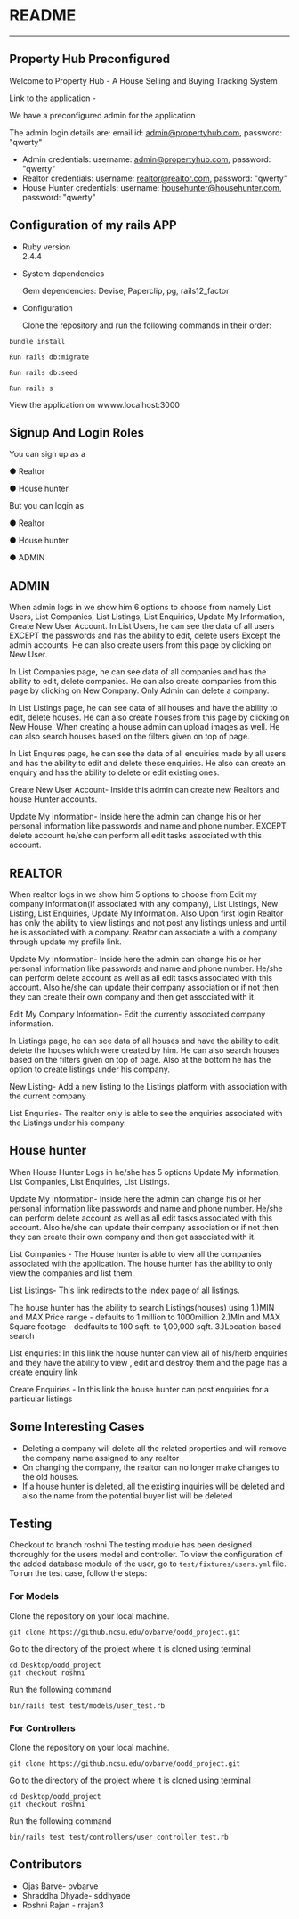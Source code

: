 # README
---
Property Hub Preconfigured 
---
Welcome to Property Hub - A House Selling and Buying Tracking System

Link to the application - 

We have a preconfigured admin for the application

The admin login details are:
email id: admin@propertyhub.com, password: "qwerty"

- Admin credentials: username: admin@propertyhub.com, password: "qwerty" 
- Realtor credentials: username: realtor@realtor.com, password: "qwerty" 
- House Hunter credentials: username: househunter@househunter.com, password: "qwerty"

Configuration of my rails APP
---
* Ruby version   
 2.4.4

* System dependencies 

  Gem dependencies: Devise, Paperclip, pg, rails12_factor 

* Configuration 

  Clone the repository and run the following commands in their order:

```
bundle install

Run rails db:migrate

Run rails db:seed

Run rails s
```

View the application on wwww.localhost:3000


Signup And Login Roles
---
You can sign up as a

 ●	Realtor

 ●	House hunter

But you can login as 

 ●	Realtor

 ●	House hunter

 ●	ADMIN
 
ADMIN
---
When admin logs in we show him 6 options to choose from namely List Users, List Companies, List Listings, List Enquiries, Update My Information, Create New User Account. In List Users, he can see the data of all users EXCEPT the passwords and has the ability to edit, delete users Except the admin accounts. He can also create users from this page by clicking on New User.

In List Companies page, he can see data of all companies and has the ability to edit, delete companies. He can also create companies from this page by clicking on New Company. Only Admin can delete a company.

In List Listings page, he can see data of all houses and have the ability to edit, delete houses. He can also create houses from this page by clicking on New House. When creating a house admin can upload images as well. He can also search houses based on the filters given on top of page.

In List Enquires page, he can see the data of all enquiries made by all users and has the ability to edit and delete these enquiries. He also can create an enquiry and has the ability to delete or edit existing ones.

Create New User Account- Inside this admin can create new Realtors and house Hunter accounts.

Update My Information- Inside here the admin can change his or her personal information like passwords and name and phone number. EXCEPT delete account he/she can perform all edit tasks associated with this account.

REALTOR
---
When realtor logs in we show him 5 options to choose from  Edit my company information(if associated with any company), List Listings, New Listing, List Enquiries, Update My Information. 
Also Upon first login Realtor has only the ability to view listings and not post any listings unless and until he is associated with a company. Reator can associate a with a company through update my profile link.

Update My Information- Inside here the admin can change his or her personal information like passwords and name and phone number. He/she can perform delete account as well as all edit tasks associated with this account. Also he/she can update their company association or if not then they can create their own company and then get associated with it.


Edit My Company Information- Edit the currently associated company information. 

In Listings page, he can see data of all houses and have the ability to edit, delete the houses which were created by him. He can also search houses based on the filters given on top of page.
Also at the bottom he has the option to create listings under his company.

New Listing- Add a new listing to the Listings platform with association with the current company


List Enquiries- The realtor only is able to see the enquiries associated with the Listings under his company.

House hunter
---
When House Hunter Logs in he/she has 5 options Update My information, List Companies, List Enquiries, List Listings.

Update My Information- Inside here the admin can change his or her personal information like passwords and name and phone number. He/she can perform delete account as well as all edit tasks associated with this account. Also he/she can update their company association or if not then they can create their own company and then get associated with it.

List Companies - The House hunter is able to view all the companies associated with the application. The house hunter has the ability to only view the companies and list them.

List Listings- This link redirects to the index page of all listings. 

The house hunter has the ability to search Listings(houses) using 
1.)MIN and MAX Price range - defaults to 1 million to 1000million
2.)MIn and MAX Square footage - dedfaults to 100 sqft. to 1,00,000 sqft.
3.)Location based search

List enquiries:
In this link the house hunter can view all of his/herb enquiries and they have the ability to view , edit and destroy them and the page has a create enquiry link
 
Create Enquiries - In this link the house hunter can post enquiries for a particular listings 

Some Interesting Cases
---
- Deleting a company will delete all the related properties and will remove the company name assigned to any realtor
- On changing the company, the realtor can no longer make changes to the old houses.
- If a house hunter is deleted, all the existing inquiries will be deleted and also the name from the potential buyer list will be deleted

## Testing 
Checkout to branch roshni
The testing module has been designed thoroughly for the users model and controller. To view the configuration of the added database module of the user, go to `test/fixtures/users.yml` file. To run the test case, follow the steps:

### For Models

Clone the repository on your local machine.

```
git clone https://github.ncsu.edu/ovbarve/oodd_project.git
```

Go to the directory of the project where it is cloned using terminal

```
cd Desktop/oodd_project
git checkout roshni
```

Run the following command

```
bin/rails test test/models/user_test.rb
```



### For Controllers

Clone the repository on your local machine.

```
git clone https://github.ncsu.edu/ovbarve/oodd_project.git
```

Go to the directory of the project where it is cloned using terminal

```
cd Desktop/oodd_project
git checkout roshni
```

Run the following command

```
bin/rails test test/controllers/user_controller_test.rb
```


## Contributors

  - Ojas Barve- ovbarve
  - Shraddha Dhyade- sddhyade
  - Roshni Rajan - rrajan3

